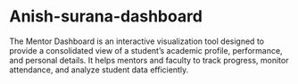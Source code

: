 # Anish-surana-dashboard
The Mentor Dashboard is an interactive visualization tool designed to provide a consolidated view of a student’s academic profile, performance, and personal details. It helps mentors and faculty to track progress, monitor attendance, and analyze student data efficiently. 
